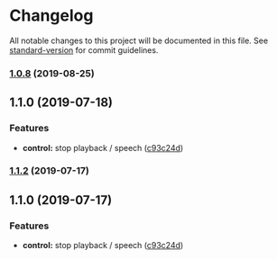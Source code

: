 # Changelog

All notable changes to this project will be documented in this file. See [standard-version](https://github.com/conventional-changelog/standard-version) for commit guidelines.

### [1.0.8](https://github.com/ericlewis/react-native-speak/compare/v1.1.2...v1.0.8) (2019-08-25)



## 1.1.0 (2019-07-18)


### Features

* **control:** stop playback / speech ([c93c24d](https://github.com/ericlewis/react-native-speak/commit/c93c24d))



### [1.1.2](https://github.com/ericlewis/react-native-speak/compare/v1.1.0...v1.1.2) (2019-07-17)



## 1.1.0 (2019-07-17)


### Features

* **control:** stop playback / speech ([c93c24d](https://github.com/ericlewis/react-native-speak/commit/c93c24d))
